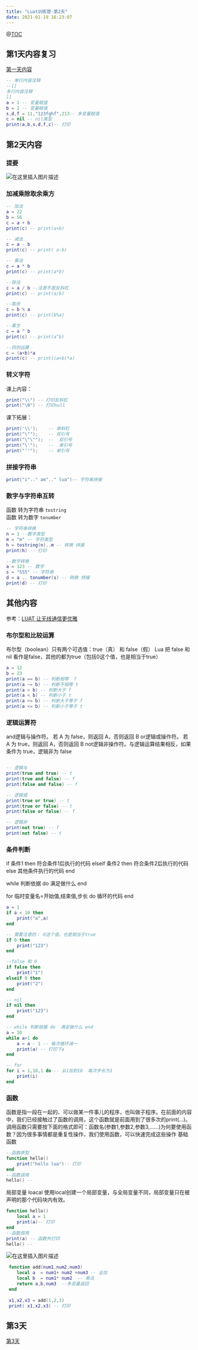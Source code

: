 ```yaml
---
title: "Luat训练营-第2天"
date: 2021-01-19 16:23:07
---
```


@[TOC](Luat训练营-第2天)

## 第1天内容复习
[第一天内容](https://doc.luatos.wiki/2351)
```lua
-- 单行内容注释
--[[
多行内容注释
]]
a = 1 -- 变量赋值
b = 2 -- 变量赋值
s,d,f = 11,"123fghf",213-- 多变量赋值
c = nil -- nil类型
print(a,b,s,d,f,c)-- 打印
```

## 第2天内容
### 提要
![在这里插入图片描述](https://img-blog.csdnimg.cn/20210119160520483.png?x-oss-process=image/watermark,type_ZmFuZ3poZW5naGVpdGk,shadow_10,text_aHR0cHM6Ly9ibG9nLmNzZG4ubmV0L3FxXzQ0ODU3NzAw,size_16,color_FFFFFF,t_70#pic_center)

### 加减乘除取余乘方
```lua
-- 加法
a = 22
b = 56 
c = a + b
print(c) -- print(a+b)

-- 减法
c = a - b
print(c) -- print( a-b)

-- 乘法
c = a * b
print(c) -- print(a*b)

--除法
c = a / b --注意不是反斜杠
print(c) -- print(a/b)

--取余
c = b % a
print(c) -- print(b%a)

--乘方
c = a ^ b
print(c) -- print(a^b)

--四则运算
c = (a+b)*a
print(c) -- print((a+b)*a)
```

### 转义字符
课上内容：
```lua
print("\\") -- 打印反斜杠
print("\0") -- 打印null
```
课下拓展：
```lua
print('\\');    -- 单斜杠
print("\"");    -- 双引号
print("\"\"");  --  双引号
print("\'");    --  单引号
print("''");    -- 单引号
```
### 拼接字符串

```lua
print("i".." am".." lua")-- 字符串拼接
```

### 数字与字符串互转
函数 转为字符串 `tostring`  
函数 转为数字 `tonumber`
```lua
-- 字符串转换
n = 1 --数字类型
m = "m" -- 字符类型
h = tostring(n)..m -- 转换 拼接
print(h) -- 打印

--数字转换
a = 123 -- 数字
s = "555" -- 字符串
d = a .. tonumber(s) -- 转换 拼接
print(d) -- 打印
```


## 其他内容
参考：[LUAT 让无线通信更优雅](https://wiki.openluat.com/doc/luaStart/)
### 布尔型和比较运算

布尔型（boolean）只有两个可选值：true（真） 和 false（假）
Lua 把 false 和 nil 看作是false，其他的都为true（包括0这个值，也是相当于true）

```lua
a = 12
b = 23
print(a == b) -- 判断相等  f
print(a ~= b) -- 判断不相等 t
print(a > b) -- 判断大于 f 
print(a < b) -- 判断小于 t 
print(a >= b) -- 判断大于等于 f
print(a <= b) -- 判断小于等于 t
```

### 逻辑运算符

and逻辑与操作符。 若 A 为 false，则返回 A，否则返回 B
or逻辑或操作符。 若 A 为 true，则返回 A，否则返回 B
not逻辑非操作符。与逻辑运算结果相反，如果条件为 true，逻辑非为 false

```lua

-- 逻辑与
print(true and true) -- t
print(true and false) -- f
print(false and false) -- f

-- 逻辑或
print(true or true) -- t
print(true or false) -- t
print(false or false) -- f

-- 逻辑非
print(not true) -- f
print(not false) -- t
```

### 条件判断
if 条件1 then
    符合条件1后执行的代码
elseif 条件2 then
    符合条件2后执行的代码
else
    其他条件执行的代码
end


while 判断依据 do  满足做什么 end


for 临时变量名=开始值,结束值,步长 do 循环的代码 end

```lua
a = 1
if a < 10 then
    print("a",a)
end

-- 需要注意的： 0这个值，也是相当于true
if 0 then
    print("123")
end

--false 和 0
if false then
    print("1")
elseif 0 then
    print("2")
end

-- nil
if nil then
    print("123")
end

-- while 判断依据 do  满足做什么 end
a = 10
while a>1 do
    a = a - 1 -- 每次循环减一
    print(a) -- 打印下a
end

-- for
for i = 1,10,1 do -- 从1加到10  每次步长为1
    print(i)
end
```

### 函数
函数是指一段在一起的、可以做某一件事儿的程序，也叫做子程序。在前面的内容中，我们已经接触过了函数的调用，这个函数就是前面用到了很多次的print(...)。调用函数只需要按下面的格式即可：函数名(参数1,参数2,参数3,......)为何要使用函数？因为很多事情都是重复性操作，我们使用函数，可以快速完成这些操作
基础函数
```lua
--函数原型
function hello()
    print("hello lua")-- 打印
end
--函数调用
hello() -- 
```

局部变量 loacal
使用local创建一个局部变量，与全局变量不同，局部变量只在被声明的那个代码块内有效。
```lua
function hello()
    local a = 1
    print(a)-- 打印
end
--函数调用
print(a) -- 函数外打印
hello() -- 
```
![在这里插入图片描述](https://img-blog.csdnimg.cn/20210119160536238.png#pic_center)


```lua
 function add(num1,num2,num3)
    local a  = num1+ num2 +num3 -- 全加
    local b  = num1* num2  -- 乘法
    return a,b,num3  --多变量返回
 end
 
 x1,x2,x3 = add(1,2,3)
 print( x1,x2,x3) -- 打印
```
## 第3天
[第3天](https://doc.luatos.wiki/2360)
